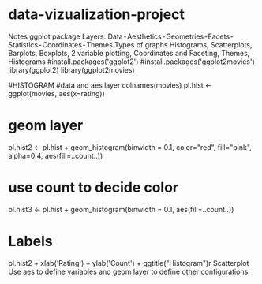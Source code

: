# data-vizualization-project
Notes
ggplot package
Layers: Data - Aesthetics - Geometries - Facets - Statistics - Coordinates - Themes
Types of graphs
Histograms, Scatterplots, Barplots, Boxplots, 2 variable plotting, Coordinates and Faceting, Themes, 
Histograms
#install.packages('ggplot2')
#install.packages('ggplot2movies')
library(ggplot2)
library(ggplot2movies)

#HISTOGRAM
#data and aes layer
colnames(movies)
pl.hist <- ggplot(movies, aes(x=rating))

# geom layer
pl.hist2 <- pl.hist + geom_histogram(binwidth = 0.1, color="red", fill="pink", alpha=0.4, aes(fill=..count..))

# use count to decide color
pl.hist3 <- pl.hist + geom_histogram(binwidth = 0.1, aes(fill=..count..))

# Labels
pl.hist2 + xlab('Rating') + ylab('Count') + ggtitle("Histogram")r
Scatterplot
Use aes to define variables and geom layer to define other configurations.